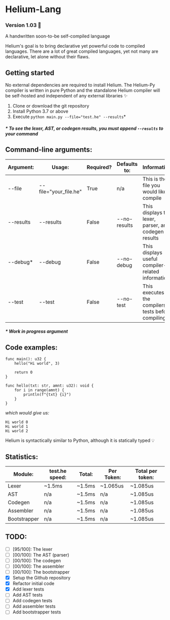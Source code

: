 
# Helium-Lang
### Version 1.03 :tada:

A handwritten soon-to-be self-compiled language

Helium's goal is to bring declarative yet powerful
code to compiled languages. There are a lot of great
compiled languages, yet not many are declarative, let alone
without their flaws.

## Getting started
No external dependencies are required to install Helium. The Helium-Py
compiler is written in pure Python and the standalone Helium compiler
will be self-hosted and independent of any external libraries :sparkles:

1. Clone or download the git repository
2. Install Python 3.7 or above
3. Execute `python main.py --file="test.he" --results`*

##### * To see the lexer, AST, or codegen results, you must append `--results` to your command

## Command-line arguments:
| Argument: | Usage:                | Required? | Defaults to: | Information:                                            |
|-----------|-----------------------|-----------|--------------|---------------------------------------------------------|
| --file    | --file="your_file.he" | True      | n/a          | This is the file you would like to compile              |
| --results | --results             | False     | --no-results | This displays the lexer, parser, and codegen results |
| --debug*  | --debug               | False     | --no-debug   | This displays useful compiler-related information       |
| --test    | --test                | False     | --no-test    | This executes the compilers tests before compiling      |

##### * Work in progress argument

## Code examples:

```
func main(): u32 {
    hello("Hi world", 3)

    return 0
}

func hello(txt: str, amnt: u32): void {
    for i in range(amnt) {
        println(f"{txt} {i}")
    }
}
```

_which would give us:_

```
Hi world 0
Hi world 1
Hi world 2
```

Helium is syntactically similar to Python, although it is statically typed :bulb:


## Statistics:
| Module:      | test.he speed: | Total: | Per Token: | Total per token: |
|--------------|----------------|--------|------------|------------------|
| Lexer        | ~1.5ms         | ~1.5ms | ~1.065us   | ~1.085us         |
| AST          | n/a            | ~1.5ms | n/a        | ~1.085us         |
| Codegen      | n/a            | ~1.5ms | n/a        | ~1.085us         |
| Assembler    | n/a            | ~1.5ms | n/a        | ~1.085us         |
| Bootstrapper | n/a            | ~1.5ms | n/a        | ~1.085us         |

## TODO:
  - [ ] [95/100]: The lexer
  - [ ] [00/100]: The AST (parser)
  - [ ] [00/100]: The codegen
  - [ ] [00/100]: The assembler
  - [ ] [00/100]: The bootstrapper
  - [x] Setup the Github repository
  - [x] Refactor initial code
  - [x] Add lexer tests
  - [ ] Add AST tests
  - [ ] Add codegen tests
  - [ ] Add assembler tests
  - [ ] Add bootstrapper tests
